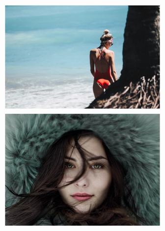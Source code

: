 ![Photo by Fachry Zella Devandra (t6Civ4KoE-c)](https://raw.githubusercontent.com/cjffyd/images/main/img/Photo%20by%20Fachry%20Zella%20Devandra%20(t6Civ4KoE-c).jpg)



![Photo by Alexandru Zdrobău (-djRG1vB1pw)](https://raw.githubusercontent.com/cjffyd/images/main/img/Photo%20by%20Alexandru%20Zdroba%CC%86u%20(-djRG1vB1pw).jpg)